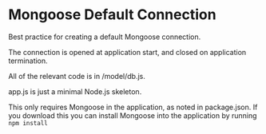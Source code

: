 Mongoose Default Connection
===========================

Best practice for creating a default Mongoose connection.

The connection is opened at application start, and closed on application termination.

All of the relevant code is in /model/db.js.

app.js is just a minimal Node.js skeleton.

This only requires Mongoose in the application, as noted in package.json. If you download this you can install Mongoose into the application by running `npm install`